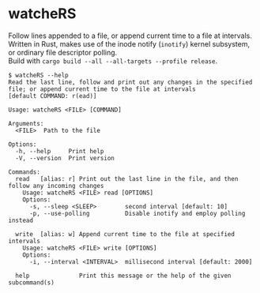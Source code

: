 # watcheRS
Follow lines appended to a file, or append current time to a file at intervals. Written in Rust, makes use of the inode notify (`inotify`) kernel subsystem, or ordinary file descriptor polling.  
Build with `cargo build --all --all-targets --profile release`.
```
$ watcheRS --help
Read the last line, follow and print out any changes in the specified file; or append current time to the file at intervals
[default COMMAND: r(ead)]

Usage: watcheRS <FILE> [COMMAND]

Arguments:
  <FILE>  Path to the file

Options:
  -h, --help     Print help
  -V, --version  Print version

Commands:
  read   [alias: r] Print out the last line in the file, and then follow any incoming changes
    Usage: watcheRS <FILE> read [OPTIONS]
    Options:
      -s, --sleep <SLEEP>        second interval [default: 10]
      -p, --use-polling          Disable inotify and employ polling instead
      
  write  [alias: w] Append current time to the file at specified intervals
    Usage: watcheRS <FILE> write [OPTIONS]
    Options:
      -i, --interval <INTERVAL>  millisecond interval [default: 2000]
      
  help              Print this message or the help of the given subcommand(s)
```

